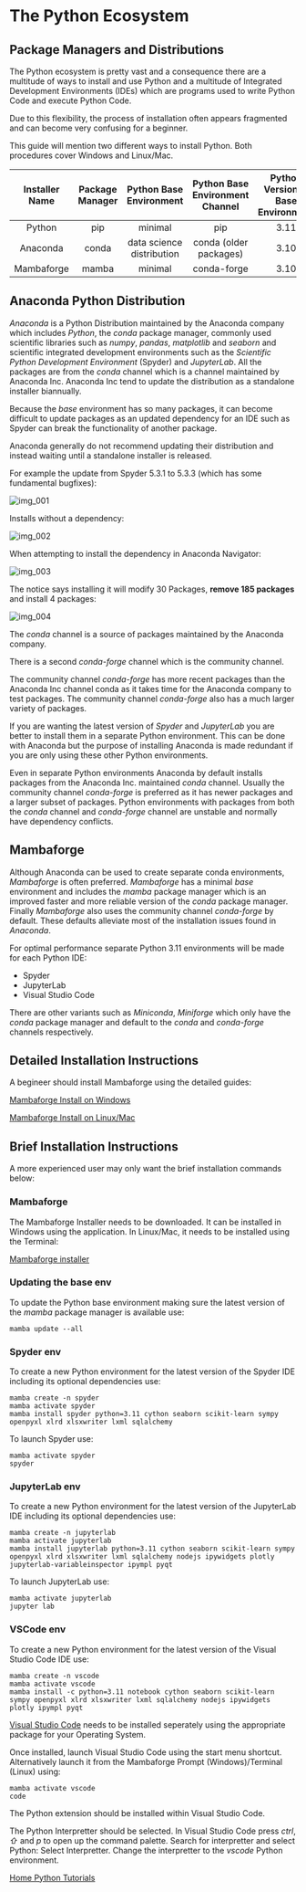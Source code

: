 # The Python Ecosystem

## Package Managers and Distributions

The Python ecosystem is pretty vast and a consequence there are a multitude of ways to install and use Python and a multitude of Integrated Development Environments (IDEs) which are programs used to write Python Code and execute Python Code.

Due to this flexibility, the process of installation often appears fragmented and can become very confusing for a beginner.

This guide will mention two different ways to install Python. Both procedures cover Windows and Linux/Mac.

|Installer Name|Package Manager|Python Base Environment|Python Base Environment Channel|Python Version in Base Environment|
|:-:|:-:|:-:|:-:|:-:|
|Python|pip|minimal|pip|3.11|
|Anaconda|conda|data science distribution|conda (older packages)|3.10|
|Mambaforge|mamba|minimal|conda-forge|3.10|

## Anaconda Python Distribution

*Anaconda* is a Python Distribution maintained by the Anaconda company which includes *Python*, the *conda* package manager, commonly used scientific libraries such as *numpy*, *pandas*, *matplotlib* and *seaborn* and scientific integrated development environments such as the *Scientific Python Development Environment* (Spyder) and *JupyterLab*. All the packages are from the *conda* channel which is a channel maintained by Anaconda Inc. Anaconda Inc tend to update the distribution as a standalone installer biannually.

Because the *base* environment has so many packages, it can become difficult to update packages as an updated dependency for an IDE such as Spyder can break the functionality of another package.

Anaconda generally do not recommend updating their distribution and instead waiting until a standalone installer is released.

For example the update from Spyder 5.3.1 to 5.3.3 (which has some fundamental bugfixes):

![img_001](./images/img_001.png)

Installs without a dependency:

![img_002](./images/img_002.png)

When attempting to install the dependency in Anaconda Navigator:

![img_003](./images/img_003.png)

The notice says installing it will modify 30 Packages, **remove 185 packages** and install 4 packages:

![img_004](./images/img_004.png)

The *conda* channel is a source of packages maintained by the Anaconda company.

There is a second *conda-forge* channel which is the community channel.

The community channel *conda-forge* has more recent packages than the Anaconda Inc channel conda as it takes time for the Anaconda company to test packages. The community channel *conda-forge* also has a much larger variety of packages.

If you are wanting the latest version of *Spyder* and *JupyterLab* you are better to install them in a separate Python environment. This can be done with Anaconda but the purpose of installing Anaconda is made redundant if you are only using these other Python environments.

Even in separate Python environments Anaconda by default installs packages from the Anaconda Inc. maintained *conda* channel. Usually the community channel *conda-forge* is preferred as it has newer packages and a larger subset of packages. Python environments with packages from both the *conda* channel and *conda-forge* channel are unstable and normally have dependency conflicts.

## Mambaforge

Although Anaconda can be used to create separate conda environments, *Mambaforge* is often preferred. *Mambaforge* has a minimal *base* environment and includes the *mamba* package manager which is an improved faster and more reliable version of the *conda* package manager. Finally *Mambaforge* also uses the community channel *conda-forge* by default. These defaults alleviate most of the installation issues found in *Anaconda*.

For optimal performance separate Python 3.11 environments will be made for each Python IDE:

* Spyder
* JupyterLab
* Visual Studio Code

There are other variants such as *Miniconda*, *Miniforge* which only have the *conda* package manager and default to the *conda* and *conda-forge* channels respectively.

## Detailed Installation Instructions

A begineer should install Mambaforge using the detailed guides:

[Mambaforge Install on Windows](./001_windows_install/)

[Mambaforge Install on Linux/Mac](./002_linux_install/)

## Brief Installation Instructions

A more experienced user may only want the brief installation commands below:

### Mambaforge

The Mambaforge Installer needs to be downloaded. It can be installed in Windows using the application. In Linux/Mac, it needs to be installed using the Terminal:

[Mambaforge installer](https://github.com/conda-forge/miniforge#mambaforge) 

### Updating the base env

To update the Python base environment making sure the latest version of the *mamba* package manager is available use:

```
mamba update --all
```

### Spyder env

To create a new Python environment for the latest version of the Spyder IDE including its optional dependencies use:

```
mamba create -n spyder
mamba activate spyder
mamba install spyder python=3.11 cython seaborn scikit-learn sympy openpyxl xlrd xlsxwriter lxml sqlalchemy
```

To launch Spyder use:

```
mamba activate spyder
spyder
```

### JupyterLab env

To create a new Python environment for the latest version of the JupyterLab IDE including its optional dependencies use:

```
mamba create -n jupyterlab
mamba activate jupyterlab
mamba install jupyterlab python=3.11 cython seaborn scikit-learn sympy openpyxl xlrd xlsxwriter lxml sqlalchemy nodejs ipywidgets plotly jupyterlab-variableinspector ipympl pyqt
```

To launch JupyterLab use:

```
mamba activate jupyterlab
jupyter lab
```

### VSCode env

To create a new Python environment for the latest version of the Visual Studio Code IDE use:

```
mamba create -n vscode
mamba activate vscode
mamba install -c python=3.11 notebook cython seaborn scikit-learn sympy openpyxl xlrd xlsxwriter lxml sqlalchemy nodejs ipywidgets plotly ipympl pyqt
```

[Visual Studio Code](https://code.visualstudio.com/#alt-downloads) needs to be installed seperately using the appropriate package for your Operating System.

Once installed, launch Visual Studio Code using the start menu shortcut. Alternatively launch it from the Mambaforge Prompt (Windows)/Terminal (Linux) using:

```
mamba activate vscode
code
```

The Python extension should be installed within Visual Studio Code. 

The Python Interpretter should be selected. In Visual Studio Code press *ctrl*, *⇧* and *p* to open up the command palette. Search for interpretter and select Python: Select Interpretter. Change the interpretter to the *vscode* Python environment.

[Home Python Tutorials](https://github.com/PhilipYip1988/python-tutorials/blob/main/readme.md)
